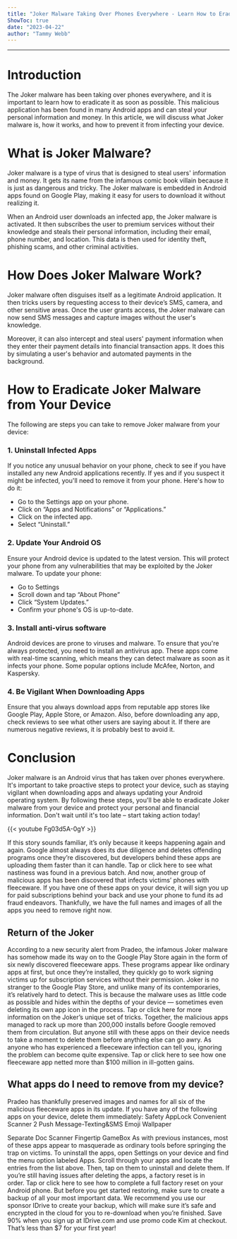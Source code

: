 ```yaml
---
title: "Joker Malware Taking Over Phones Everywhere - Learn How to Eradicate it NOW!"
ShowToc: true 
date: "2023-04-22"
author: "Tammy Webb"
---
```

*****
# Introduction

The Joker malware has been taking over phones everywhere, and it is important to learn how to eradicate it as soon as possible. This malicious application has been found in many Android apps and can steal your personal information and money. In this article, we will discuss what Joker malware is, how it works, and how to prevent it from infecting your device.

# What is Joker Malware?

Joker malware is a type of virus that is designed to steal users' information and money. It gets its name from the infamous comic book villain because it is just as dangerous and tricky. The Joker malware is embedded in Android apps found on Google Play, making it easy for users to download it without realizing it.

When an Android user downloads an infected app, the Joker malware is activated. It then subscribes the user to premium services without their knowledge and steals their personal information, including their email, phone number, and location. This data is then used for identity theft, phishing scams, and other criminal activities.

# How Does Joker Malware Work?

Joker malware often disguises itself as a legitimate Android application. It then tricks users by requesting access to their device’s SMS, camera, and other sensitive areas. Once the user grants access, the Joker malware can now send SMS messages and capture images without the user's knowledge.

Moreover, it can also intercept and steal users' payment information when they enter their payment details into financial transaction apps. It does this by simulating a user's behavior and automated payments in the background.

# How to Eradicate Joker Malware from Your Device

The following are steps you can take to remove Joker malware from your device:

### 1. Uninstall Infected Apps

If you notice any unusual behavior on your phone, check to see if you have installed any new Android applications recently. If yes and if you suspect it might be infected, you'll need to remove it from your phone. Here's how to do it:

* Go to the Settings app on your phone.
* Click on “Apps and Notifications” or “Applications.”
* Click on the infected app.
* Select “Uninstall.”

### 2. Update Your Android OS

Ensure your Android device is updated to the latest version. This will protect your phone from any vulnerabilities that may be exploited by the Joker malware. To update your phone:

* Go to Settings
* Scroll down and tap “About Phone”
* Click “System Updates.”
* Confirm your phone's OS is up-to-date.

### 3. Install anti-virus software

Android devices are prone to viruses and malware. To ensure that you're always protected, you need to install an antivirus app. These apps come with real-time scanning, which means they can detect malware as soon as it infects your phone. Some popular options include McAfee, Norton, and Kaspersky.

### 4. Be Vigilant When Downloading Apps

Ensure that you always download apps from reputable app stores like Google Play, Apple Store, or Amazon. Also, before downloading any app, check reviews to see what other users are saying about it. If there are numerous negative reviews, it is probably best to avoid it.

# Conclusion

Joker malware is an Android virus that has taken over phones everywhere. It's important to take proactive steps to protect your device, such as staying vigilant when downloading apps and always updating your Android operating system. By following these steps, you'll be able to eradicate Joker malware from your device and protect your personal and financial information. Don't wait until it's too late – start taking action today!

{{< youtube Fg03d5A-0gY >}} 



If this story sounds familiar, it’s only because it keeps happening again and again. Google almost always does its due diligence and deletes offending programs once they’re discovered, but developers behind these apps are uploading them faster than it can handle. Tap or click here to see what nastiness was found in a previous batch.
And now, another group of malicious apps has been discovered that infects victims’ phones with fleeceware. If you have one of these apps on your device, it will sign you up for paid subscriptions behind your back and use your phone to fund its ad fraud endeavors. Thankfully, we have the full names and images of all the apps you need to remove right now.

 
## Return of the Joker


According to a new security alert from Pradeo, the infamous Joker malware has somehow made its way on to the Google Play Store again in the form of six newly discovered fleeceware apps. These programs appear like ordinary apps at first, but once they’re installed, they quickly go to work signing victims up for subscription services without their permission.
Joker is no stranger to the Google Play Store, and unlike many of its contemporaries, it’s relatively hard to detect. This is because the malware uses as little code as possible and hides within the depths of your device — sometimes even deleting its own app icon in the process.
Tap or click here for more information on the Joker’s unique set of tricks.
Together, the malicious apps managed to rack up more than 200,000 installs before Google removed them from circulation. But anyone still with these apps on their device needs to take a moment to delete them before anything else can go awry. 
As anyone who has experienced a fleeceware infection can tell you, ignoring the problem can become quite expensive. 
Tap or click here to see how one fleeceware app netted more than $100 million in ill-gotten gains.

 
## What apps do I need to remove from my device?


Pradeo has thankfully preserved images and names for all six of the malicious fleeceware apps in its update. If you have any of the following apps on your device, delete them immediately:
Safety AppLock
Convenient Scanner 2
Push Message-Texting&SMS
Emoji Wallpaper

Separate Doc Scanner
Fingertip GameBox
As with previous instances, most of these apps appear to masquerade as ordinary tools before springing the trap on victims.
To uninstall the apps, open Settings on your device and find the menu option labeled Apps. Scroll through your apps and locate the entries from the list above. Then, tap on them to uninstall and delete them.
If you’re still having issues after deleting the apps, a factory reset is in order. Tap or click here to see how to complete a full factory reset on your Android phone.
But before you get started restoring, make sure to create a backup of all your most important data. We recommend you use our sponsor IDrive to create your backup, which will make sure it’s safe and encrypted in the cloud for you to re-download when you’re finished.
Save 90% when you sign up at IDrive.com and use promo code Kim at checkout. That’s less than $7 for your first year!





